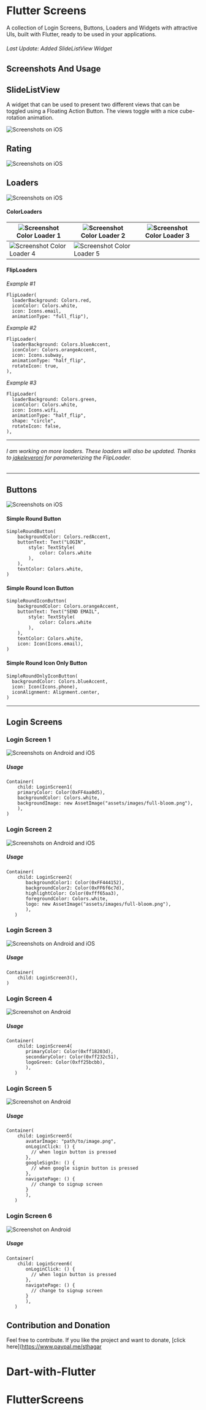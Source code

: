 # Flutter Screens

A collection of Login Screens, Buttons, Loaders and Widgets with attractive UIs, built with Flutter, ready to be used in your applications.

###### Last Update: Added SlideListView Widget

## Screenshots And Usage

## SlideListView

A widget that can be used to present two different views that can be toggled using a Floating Action Button. The views toggle with a nice cube-rotation animation.

![Screenshots on iOS](./screenshots/slide_list_view.gif)

## Rating

![Screenshots on iOS](./screenshots/rating.gif)

## Loaders

![Screenshots on iOS](./screenshots/loaders.gif)

#### ColorLoaders

| ![Screenshot](./screenshots/color_loader.gif) Color Loader 1   | ![Screenshot](./screenshots/color_loader_2.gif) Color Loader 2 | ![Screenshot](./screenshots/color_loader_3.gif) Color Loader 3 |
| -------------------------------------------------------------- | -------------------------------------------------------------- | -------------------------------------------------------------- |
| ![Screenshot](./screenshots/color_loader_4.gif) Color Loader 4 | ![Screenshot](./screenshots/color_loader_5.gif) Color Loader 5 |                                                                |

#### FlipLoaders

_Example #1_

```
FlipLoader(
  loaderBackground: Colors.red,
  iconColor: Colors.white,
  icon: Icons.email,
  animationType: "full_flip"),
```

_Example #2_

```
FlipLoader(
  loaderBackground: Colors.blueAccent,
  iconColor: Colors.orangeAccent,
  icon: Icons.subway,
  animationType: "half_flip",
  rotateIcon: true,
),
```

_Example #3_

```
FlipLoader(
  loaderBackground: Colors.green,
  iconColor: Colors.white,
  icon: Icons.wifi,
  animationType: "half_flip",
  shape: "circle",
  rotateIcon: false,
),
```

---

###### I am working on more loaders. These loaders will also be updated. Thanks to [jakeleveroni](https://github.com/jakeleveroni) for parameterizing the FlipLoader.

---

## Buttons

![Screenshots on iOS](./screenshots/buttons1.png)

#### Simple Round Button

```
SimpleRoundButton(
    backgroundColor: Colors.redAccent,
    buttonText: Text("LOGIN",
        style: TextStyle(
            color: Colors.white
        ),
    ),
    textColor: Colors.white,
)
```

#### Simple Round Icon Button

```
SimpleRoundIconButton(
    backgroundColor: Colors.orangeAccent,
    buttonText: Text("SEND EMAIL",
        style: TextStyle(
            color: Colors.white
        ),
    ),
    textColor: Colors.white,
    icon: Icon(Icons.email),
)
```

#### Simple Round Icon Only Button

```
SimpleRoundOnlyIconButton(
  backgroundColor: Colors.blueAccent,
  icon: Icon(Icons.phone),
  iconAlignment: Alignment.center,
)
```

---

## Login Screens

### Login Screen 1

![Screenshots on Android and iOS](./screenshots/login_screen_1.png)

##### Usage

```
Container(
	child: LoginScreen1(
	primaryColor: Color(0xFF4aa0d5),
	backgroundColor: Colors.white,
	backgroundImage: new AssetImage("assets/images/full-bloom.png"),
    ),
)
```

### Login Screen 2

![Screenshots on Android and iOS](./screenshots/login_screen_2.png)

##### Usage

```
Container(
	child: LoginScreen2(
       backgroundColor1: Color(0xFF444152),
       backgroundColor2: Color(0xFF6f6c7d),
       highlightColor: Color(0xfff65aa3),
       foregroundColor: Colors.white,
       logo: new AssetImage("assets/images/full-bloom.png"),
       ),
   )
```

### Login Screen 3

![Screenshots on Android and iOS](./screenshots/login_screen_3.gif)

##### Usage

```
Container(
	child: LoginScreen3(),
)
```

### Login Screen 4

![Screenshot on Android](./screenshots/login_screen_4.jpeg)

##### Usage

```
Container(
	child: LoginScreen4(
       primaryColor: Color(0xff18203d),
       secondaryColor: Color(0xff232c51),
       logoGreen: Color(0xff25bcbb),
       ),
   )
```

### Login Screen 5

![Screenshot on Android](./screenshots/login_screen_5.jpeg)

##### Usage

```
Container(
	child: LoginScreen5(
       avatarImage: "path/to/image.png",
       onLoginClick: () {
         // when login button is pressed
       },
       googleSignIn: () {
         // when google signin button is pressed
       },
       navigatePage: () {
         // change to signup screen
       }
       ),
   )
```

### Login Screen 6

![Screenshot on Android](./screenshots/login_screen_6.jpeg)

##### Usage

```
Container(
	child: LoginScreen6(
       onLoginClick: () {
         // when login button is pressed
       },
       navigatePage: () {
         // change to signup screen
       }
       ),
   )
```

## Contribution and Donation

Feel free to contribute. If you like the project and want to donate, [click here](https://www.paypal.me/sthagar

# Dart-with-Flutter
# FlutterScreens
